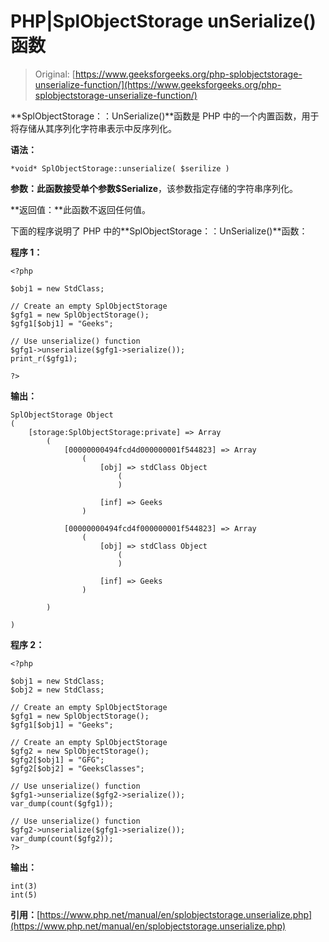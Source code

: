 # PHP|SplObjectStorage unSerialize()函数

> Original: [https://www.geeksforgeeks.org/php-splobjectstorage-unserialize-function/](https://www.geeksforgeeks.org/php-splobjectstorage-unserialize-function/)

**SplObjectStorage：：UnSerialize()**函数是 PHP 中的一个内置函数，用于将存储从其序列化字符串表示中反序列化。

**语法：**

```
*void* SplObjectStorage::unserialize( $serilize )
```

**参数：**此函数接受单个参数**$Serialize**，该参数指定存储的字符串序列化。

**返回值：**此函数不返回任何值。

下面的程序说明了 PHP 中的**SplObjectStorage：：UnSerialize()**函数：

**程序 1：**

```
<?php

$obj1 = new StdClass;

// Create an empty SplObjectStorage
$gfg1 = new SplObjectStorage();
$gfg1[$obj1] = "Geeks";

// Use unserialize() function
$gfg1->unserialize($gfg1->serialize());
print_r($gfg1);

?>
```

**输出：**

```
SplObjectStorage Object
(
    [storage:SplObjectStorage:private] => Array
        (
            [00000000494fcd4d000000001f544823] => Array
                (
                    [obj] => stdClass Object
                        (
                        )

                    [inf] => Geeks
                )

            [00000000494fcd4f000000001f544823] => Array
                (
                    [obj] => stdClass Object
                        (
                        )

                    [inf] => Geeks
                )

        )

)

```

**程序 2：**

```
<?php

$obj1 = new StdClass;
$obj2 = new StdClass;

// Create an empty SplObjectStorage
$gfg1 = new SplObjectStorage();
$gfg1[$obj1] = "Geeks";

// Create an empty SplObjectStorage
$gfg2 = new SplObjectStorage();
$gfg2[$obj1] = "GFG";
$gfg2[$obj2] = "GeeksClasses";

// Use unserialize() function
$gfg1->unserialize($gfg2->serialize());
var_dump(count($gfg1));

// Use unserialize() function
$gfg2->unserialize($gfg1->serialize());
var_dump(count($gfg2));
?>
```

**输出：**

```
int(3)
int(5)

```

**引用：**[https://www.php.net/manual/en/splobjectstorage.unserialize.php](https://www.php.net/manual/en/splobjectstorage.unserialize.php)